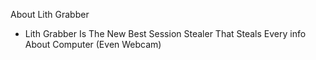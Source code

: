 About Lith Grabber
- Lith Grabber Is The New Best Session Stealer That Steals Every info About Computer (Even Webcam)
